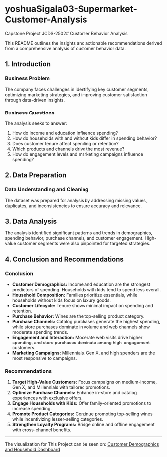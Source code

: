 # yoshuaSigala03-Supermarket-Customer-Analysis
Capstone Project JCDS-2502# Customer Behavior Analysis

This README outlines the insights and actionable recommendations derived from a comprehensive analysis of customer behavior data.

## 1. Introduction
### Business Problem
The company faces challenges in identifying key customer segments, optimizing marketing strategies, and improving customer satisfaction through data-driven insights.

### Business Questions
The analysis seeks to answer:
1. How do income and education influence spending?
2. How do households with and without kids differ in spending behavior?
3. Does customer tenure affect spending or retention?
4. Which products and channels drive the most revenue?
5. How do engagement levels and marketing campaigns influence spending?

## 2. Data Preparation
### Data Understanding and Cleaning
The dataset was prepared for analysis by addressing missing values, duplicates, and inconsistencies to ensure accuracy and relevance.

## 3. Data Analysis
The analysis identified significant patterns and trends in demographics, spending behavior, purchase channels, and customer engagement. High-value customer segments were also pinpointed for targeted strategies.

## 4. Conclusion and Recommendations
### Conclusion
- **Customer Demographics:** Income and education are the strongest predictors of spending. Households with kids tend to spend less overall.
- **Household Composition:** Families prioritize essentials, while households without kids focus on luxury goods.
- **Customer Lifecycle:** Tenure shows minimal impact on spending and retention.
- **Purchase Behavior:** Wines are the top-selling product category.
- **Purchase Channels:** Catalog purchases generate the highest spending, while store purchases dominate in volume and web channels show moderate spending trends.
- **Engagement and Interaction:** Moderate web visits drive higher spending, and store purchases dominate among high-engagement customers.
- **Marketing Campaigns:** Millennials, Gen X, and high spenders are the most responsive to campaigns.

### Recommendations
1. **Target High-Value Customers:** Focus campaigns on medium-income, Gen X, and Millennials with tailored promotions.
2. **Optimize Purchase Channels:** Enhance in-store and catalog experiences with exclusive offers.
3. **Engage Households with Kids:** Offer family-oriented promotions to increase spending.
4. **Promote Product Categories:** Continue promoting top-selling wines while incentivizing lesser-selling categories.
5. **Strengthen Loyalty Programs:** Bridge online and offline engagement with cross-channel benefits.

---
The visualization for This Project can be seen on: [Customer Demographics and Household Dashboard](https://public.tableau.com/app/profile/yoshua.sigala/viz/SupermarketCustomerDashboard_17367859924750/CustomerDemographicsandHousehold)
